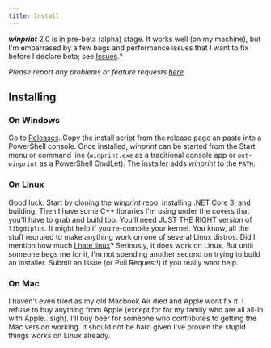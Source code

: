 ```yaml
---
title: Install
---
```

***winprint*** 2.0 is in pre-beta (alpha) stage. It works well (on my machine), but I'm embarrased by a few bugs and performance issues that I want to fix before I declare beta; see [Issues](https://github.com/tig/winprint/issues).*

*Please report any problems or feature requests [here](https://github.com/tig/winprint/issues).*

## Installing

### On Windows

Go to [Releases](https://github.com/tig/winprint/releases). Copy the install script from the release page an paste into a PowerShell console. Once installed, *winprint* can be started from the Start menu or command line (`winprint.exe` as a traditional console app or `out-winprint` as a PowerShell CmdLet). The installer adds *winprint* to the `PATH`.

### On Linux

Good luck. Start by cloning the *winprint* repo, installing .NET Core 3, and building. Then I have some C++ libraries I'm using under the covers that you'll have to grab and build too. You'll need JUST THE RIGHT version of `libgdiplus`. It might help if you re-compile your kernel. You know, all the stuff reqruied to make anything work on one of several Linux distros. Did I mention how much [I hate linux](https://ceklog.kindel.com/2011/10/21/i-sincerely-tried-but-i-still-hate-linux/)? Seriously, it does work on Linux. But until someone begs me for it, I'm not spending another second on trying to build an installer. Submit an Issue (or Pull Request!) if you really want help.

### On Mac

I haven't even tried as my old Macbook Air died and Apple wont fix it. I refuse to buy anything from Apple (except for for my family who are all all-in with Apple...sigh). I'll buy beer for someone who contributes to getting the Mac version working. It should not be hard given I've proven the stupid things works on Linux already.